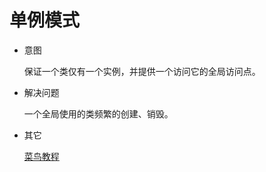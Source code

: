# 单例模式

- 意图

    保证一个类仅有一个实例，并提供一个访问它的全局访问点。
    
- 解决问题

    一个全局使用的类频繁的创建、销毁。

- 其它

    [菜鸟教程](http://www.runoob.com/design-pattern/singleton-pattern.html)